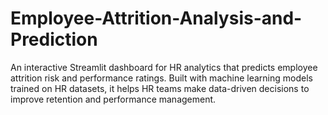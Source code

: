 # Employee-Attrition-Analysis-and-Prediction
An interactive Streamlit dashboard for HR analytics that predicts employee attrition risk and performance ratings. Built with machine learning models trained on HR datasets, it helps HR teams make data-driven decisions to improve retention and performance management.

